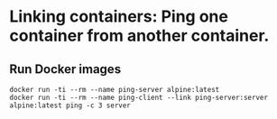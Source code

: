 # Linking containers: Ping one container from another container.

## Run Docker images
```shell
docker run -ti --rm --name ping-server alpine:latest
docker run -ti --rm --name ping-client --link ping-server:server alpine:latest ping -c 3 server
```
